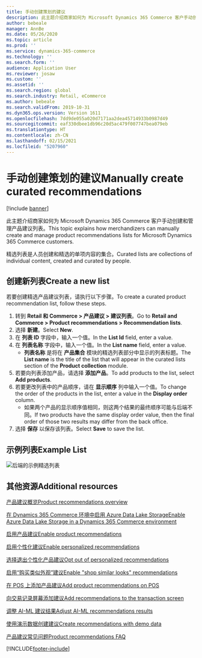 ```yaml
---
title: 手动创建策划的建议
description: 此主题介绍商家如何为 Microsoft Dynamics 365 Commerce 客户手动创建和管理产品列表。
author: bebeale
manager: AnnBe
ms.date: 05/26/2020
ms.topic: article
ms.prod: ''
ms.service: dynamics-365-commerce
ms.technology: ''
ms.search.form: ''
audience: Application User
ms.reviewer: josaw
ms.custom: ''
ms.assetid: ''
ms.search.region: global
ms.search.industry: Retail, eCommerce
ms.author: bebeale
ms.search.validFrom: 2019-10-31
ms.dyn365.ops.version: Version 1611
ms.openlocfilehash: 7dd9de055a020d7171aa2dea45714933b0987d49
ms.sourcegitcommit: eaf330dbee1db96c20d5ac479f007747bea079eb
ms.translationtype: HT
ms.contentlocale: zh-CN
ms.lasthandoff: 02/15/2021
ms.locfileid: "5207960"
---
```

# <a name="manually-create-curated-recommendations"></a><span data-ttu-id="a9d8c-103">手动创建策划的建议</span><span class="sxs-lookup"><span data-stu-id="a9d8c-103">Manually create curated recommendations</span></span>

[!include [banner](includes/banner.md)]

<span data-ttu-id="a9d8c-104">此主题介绍商家如何为 Microsoft Dynamics 365 Commerce 客户手动创建和管理产品建议列表。</span><span class="sxs-lookup"><span data-stu-id="a9d8c-104">This topic explains how merchandizers can manually create and manage product recommendations lists for Microsoft Dynamics 365 Commerce customers.</span></span>

<span data-ttu-id="a9d8c-105">精选列表是人员创建和精选的单项内容的集合。</span><span class="sxs-lookup"><span data-stu-id="a9d8c-105">Curated lists are collections of individual content, created and curated by people.</span></span>  

## <a name="create-a-new-list"></a><span data-ttu-id="a9d8c-106">创建新列表</span><span class="sxs-lookup"><span data-stu-id="a9d8c-106">Create a new list</span></span>

<span data-ttu-id="a9d8c-107">若要创建精选产品建议列表，请执行以下步骤。</span><span class="sxs-lookup"><span data-stu-id="a9d8c-107">To create a curated product recommendation list, follow these steps.</span></span>

1. <span data-ttu-id="a9d8c-108">转到 **Retail 和 Commerce &gt; 产品建议 &gt; 建议列表**。</span><span class="sxs-lookup"><span data-stu-id="a9d8c-108">Go to **Retail and Commerce &gt; Product recommendations &gt; Recommendation lists**.</span></span>
1. <span data-ttu-id="a9d8c-109">选择 **新建**。</span><span class="sxs-lookup"><span data-stu-id="a9d8c-109">Select **New**.</span></span>
1. <span data-ttu-id="a9d8c-110">在 **列表 ID** 字段中，输入一个值。</span><span class="sxs-lookup"><span data-stu-id="a9d8c-110">In the **List Id** field, enter a value.</span></span>
1. <span data-ttu-id="a9d8c-111">在 **列表名称** 字段中，输入一个值。</span><span class="sxs-lookup"><span data-stu-id="a9d8c-111">In the **List name** field, enter a value.</span></span>
    - <span data-ttu-id="a9d8c-112">**列表名称** 是将在 **产品集合** 模块的精选列表部分中显示的列表标题。</span><span class="sxs-lookup"><span data-stu-id="a9d8c-112">The **List name** is the title of the list that will appear in the curated lists section of the **Product collection** module.</span></span>
1. <span data-ttu-id="a9d8c-113">若要向列表添加产品，请选择 **添加产品**。</span><span class="sxs-lookup"><span data-stu-id="a9d8c-113">To add products to the list, select **Add products**.</span></span>
1. <span data-ttu-id="a9d8c-114">若要更改列表中的产品顺序，请在 **显示顺序** 列中输入一个值。</span><span class="sxs-lookup"><span data-stu-id="a9d8c-114">To change the order of the products in the list, enter a value in the **Display order** column.</span></span>
    - <span data-ttu-id="a9d8c-115">如果两个产品的显示顺序值相同，则这两个结果的最终顺序可能与后端不同。</span><span class="sxs-lookup"><span data-stu-id="a9d8c-115">If two products have the same display order value, then the final order of those two results may differ from the back office.</span></span>
1. <span data-ttu-id="a9d8c-116">选择 **保存** 以保存该列表。</span><span class="sxs-lookup"><span data-stu-id="a9d8c-116">Select **Save** to save the list.</span></span>

## <a name="example-list"></a><span data-ttu-id="a9d8c-117">示例列表</span><span class="sxs-lookup"><span data-stu-id="a9d8c-117">Example List</span></span>

![后端的示例精选列表](./media/examplecuratedrecolist.png)

## <a name="additional-resources"></a><span data-ttu-id="a9d8c-119">其他资源</span><span class="sxs-lookup"><span data-stu-id="a9d8c-119">Additional resources</span></span>

[<span data-ttu-id="a9d8c-120">产品建议概览</span><span class="sxs-lookup"><span data-stu-id="a9d8c-120">Product recommendations overview</span></span>](product-recommendations.md)

[<span data-ttu-id="a9d8c-121">在 Dynamics 365 Commerce 环境中启用 Azure Data Lake Storage</span><span class="sxs-lookup"><span data-stu-id="a9d8c-121">Enable Azure Data Lake Storage in a Dynamics 365 Commerce environment</span></span>](enable-adls-environment.md)

[<span data-ttu-id="a9d8c-122">启用产品建议</span><span class="sxs-lookup"><span data-stu-id="a9d8c-122">Enable product recommendations</span></span>](enable-product-recommendations.md)

[<span data-ttu-id="a9d8c-123">启用个性化建议</span><span class="sxs-lookup"><span data-stu-id="a9d8c-123">Enable personalized recommendations</span></span>](personalized-recommendations.md)

[<span data-ttu-id="a9d8c-124">选择退出个性化产品建议</span><span class="sxs-lookup"><span data-stu-id="a9d8c-124">Opt out of personalized recommendations</span></span>](personalization-gdpr.md)

[<span data-ttu-id="a9d8c-125">启用“购买类似外观”建议</span><span class="sxs-lookup"><span data-stu-id="a9d8c-125">Enable "shop similar looks" recommendations</span></span>](shop-similar-looks.md)

[<span data-ttu-id="a9d8c-126">在 POS 上添加产品建议</span><span class="sxs-lookup"><span data-stu-id="a9d8c-126">Add product recommendations on POS</span></span>](product.md)

[<span data-ttu-id="a9d8c-127">向交易记录屏幕添加建议</span><span class="sxs-lookup"><span data-stu-id="a9d8c-127">Add recommendations to the transaction screen</span></span>](add-recommendations-control-pos-screen.md)

[<span data-ttu-id="a9d8c-128">调整 AI-ML 建议结果</span><span class="sxs-lookup"><span data-stu-id="a9d8c-128">Adjust AI-ML recommendations results</span></span>](modify-product-recommendation-results.md)

[<span data-ttu-id="a9d8c-129">使用演示数据创建建议</span><span class="sxs-lookup"><span data-stu-id="a9d8c-129">Create recommendations with demo data</span></span>](product-recommendations-demo-data.md)

[<span data-ttu-id="a9d8c-130">产品建议常见问题</span><span class="sxs-lookup"><span data-stu-id="a9d8c-130">Product recommendations FAQ</span></span>](faq-recommendations.md)


[!INCLUDE[footer-include](../includes/footer-banner.md)]